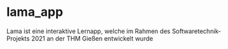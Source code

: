 # lama_app
Lama ist eine interaktive Lernapp, welche im Rahmen des Softwaretechnik-Projekts 2021 an der THM Gießen entwickelt wurde
